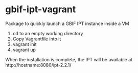 gbif-ipt-vagrant
================

Package to quickly launch a GBIF IPT instance inside a VM

1) cd to an empty working directory 
2) Copy Vagrantfile into it 
3) vagrant init 
4) vagrant up

When the installation is complete, the IPT will be available at http://hostname:8080/ipt-2.2.1/
